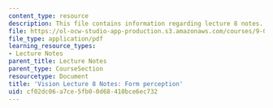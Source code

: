 ```yaml
---
content_type: resource
description: This file contains information regarding lecture 8 notes.
file: https://ol-ocw-studio-app-production.s3.amazonaws.com/courses/9-04-sensory-systems-fall-2013/cf02dc06a7ce5fb00d68410bce6ec732_MIT9_04F13_Vis8.pdf
file_type: application/pdf
learning_resource_types:
- Lecture Notes
parent_title: Lecture Notes
parent_type: CourseSection
resourcetype: Document
title: 'Vision Lecture 8 Notes: Form perception'
uid: cf02dc06-a7ce-5fb0-0d68-410bce6ec732
---
```

